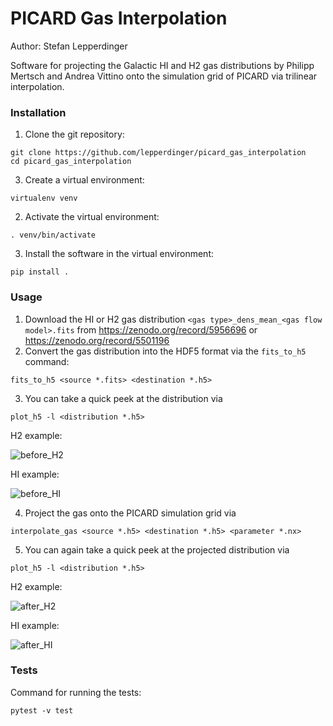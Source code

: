 PICARD Gas Interpolation
========================
Author: Stefan Lepperdinger

Software for projecting the Galactic HI and H2 gas distributions by Philipp Mertsch and Andrea Vittino onto the simulation grid of PICARD via trilinear interpolation.

### Installation

1. Clone the git repository:
```
git clone https://github.com/lepperdinger/picard_gas_interpolation
cd picard_gas_interpolation
```
3. Create a virtual environment:
```
virtualenv venv
```
2. Activate the virtual environment:
```
. venv/bin/activate
```
3. Install the software in the virtual environment:
```
pip install .
```

### Usage

1. Download the HI or H2 gas distribution `<gas type>_dens_mean_<gas flow model>.fits` from https://zenodo.org/record/5956696 or https://zenodo.org/record/5501196
2. Convert the gas distribution into the HDF5 format via the `fits_to_h5` command:
```
fits_to_h5 <source *.fits> <destination *.h5>
```
3. You can take a quick peek at the distribution via
```
plot_h5 -l <distribution *.h5>
```
H2 example:

![before_H2](https://user-images.githubusercontent.com/69904414/195127005-63d4eae4-4550-4a29-bd5c-818dc6b0de87.png)

HI example:

![before_HI](https://user-images.githubusercontent.com/69904414/195127183-aa770771-4820-4c5b-be75-54f28db954dc.png)

4. Project the gas onto the PICARD simulation grid via
```
interpolate_gas <source *.h5> <destination *.h5> <parameter *.nx>
```
5. You can again take a quick peek at the projected distribution via
```
plot_h5 -l <distribution *.h5>
```

H2 example:

![after_H2](https://user-images.githubusercontent.com/69904414/195127439-3a54f805-3b97-48fe-b4bf-1829b425ea9e.png)

HI example:

![after_HI](https://user-images.githubusercontent.com/69904414/195127578-de423658-eefd-4bd6-9c13-dc326c2bcaea.png)

### Tests

Command for running the tests:
```
pytest -v test
```